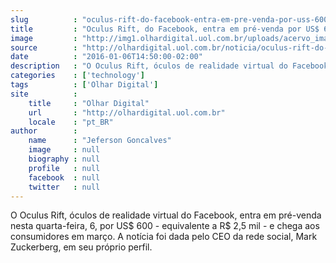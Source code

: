 ```yaml
---
slug          : "oculus-rift-do-facebook-entra-em-pre-venda-por-uss-600"
title         : "Oculus Rift, do Facebook, entra em pré-venda por US$ 600"
image         : "http://img1.olhardigital.uol.com.br/uploads/acervo_imagens/2016/01/20160106145615_660_420.jpg"
source        : "http://olhardigital.uol.com.br/noticia/oculus-rift-do-facebook-entra-em-pre-venda-por-us-600/54170"
date          : "2016-01-06T14:50:00-02:00"
description   : "O Oculus Rift, óculos de realidade virtual do Facebook, entra em pré-venda nesta quarta-feira, 6, por US$ 600 - equivalente a R$ 2,5 mil - e chega aos consumidores em março. A notícia foi dada pelo CEO da rede social, Mark Zuckerberg, em seu próprio perfil."
categories    : ['technology']
tags          : ['Olhar Digital']
site          :
    title     : "Olhar Digital"
    url       : "http://olhardigital.uol.com.br"
    locale    : "pt_BR"
author        :
    name      : "Jeferson Goncalves"
    image     : null
    biography : null
    profile   : null
    facebook  : null
    twitter   : null
---
```


O Oculus Rift, óculos de realidade virtual do Facebook, entra em pré-venda nesta quarta-feira, 6, por US$ 600 - equivalente a R$ 2,5 mil - e chega aos consumidores em março. A notícia foi dada pelo CEO da rede social, Mark Zuckerberg, em seu próprio perfil.
